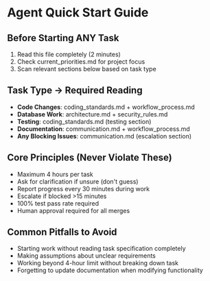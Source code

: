 # Agent Quick Start Guide

## Before Starting ANY Task
1. Read this file completely (2 minutes)
2. Check current_priorities.md for project focus
3. Scan relevant sections below based on task type

## Task Type → Required Reading
- **Code Changes**: coding_standards.md + workflow_process.md
- **Database Work**: architecture.md + security_rules.md  
- **Testing**: coding_standards.md (testing section)
- **Documentation**: communication.md + workflow_process.md
- **Any Blocking Issues**: communication.md (escalation section)

## Core Principles (Never Violate These)
- Maximum 4 hours per task
- Ask for clarification if unsure (don't guess)
- Report progress every 30 minutes during work
- Escalate if blocked >15 minutes
- 100% test pass rate required
- Human approval required for all merges

## Common Pitfalls to Avoid
- Starting work without reading task specification completely
- Making assumptions about unclear requirements
- Working beyond 4-hour limit without breaking down task
- Forgetting to update documentation when modifying functionality